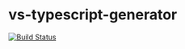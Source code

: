 # vs-typescript-generator
[![Build Status](https://api.travis-ci.org/vintage-software/vstack-typescript-generator.svg?branch=master)](https://travis-ci.org/vintage-software/vstack-typescript-generator)

